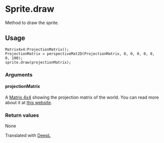 # Sprite.draw

Method to draw the sprite.

## Usage

```
Matrix4x4:ProjectionMatrix();
ProjectionMatrix = perspectiveMat2D(ProjectionMatrix, 0, 0, 0, 0, 0, 0, 100);
sprite.draw(projectionMatrix);
```

### Arguments

#### projectionMatrix

A [Matrix 4x4](/lib/3d/matrix4x4) showing the projection matrix of the world. You can read more about it at [this website](http://www.sousakuba.com/Programming/d3d_camera.html).

### Return values

None

Translated with [DeepL](https://www.deepl.com/translator)